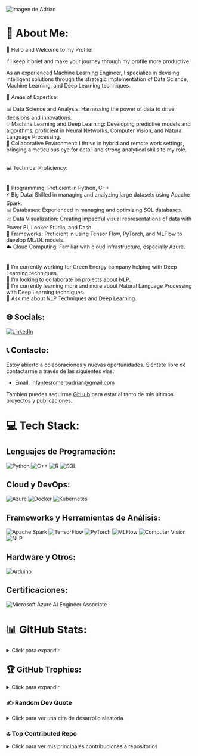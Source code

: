 ![Imagen de Adrian]([https://github.com/infantesromeroadrian/infantesromeroadrian/blob/e6e4e7b389394902c67fad6b921765efa36a22ab/Banner%20LinkedIn%20%20Rascacielos%20de%20noche%20Azul.png])

# 💫 About Me:
👋 Hello and Welcome to my Profile! <br>

I'll keep it brief and make your journey through my profile more productive. <br>

As an experienced Machine Learning Engineer, I specialize in devising intelligent solutions through the strategic implementation of Data Science, Machine Learning, and Deep Learning techniques. <br>

🎯 Areas of Expertise: <br>

📊 Data Science and Analysis: Harnessing the power of data to drive decisions and innovations. <br>
💡 Machine Learning and Deep Learning: Developing predictive models and algorithms, proficient in Neural Networks, Computer Vision, and Natural Language Processing. <br>
🤝 Collaborative Environment: I thrive in hybrid and remote work settings, bringing a meticulous eye for detail and strong analytical skills to my role. <br><br>

💻 Technical Proficiency: <br><br>

🐍 Programming: Proficient in Python, C++ <br>
⚡ Big Data: Skilled in managing and analyzing large datasets using Apache Spark. <br>
📊 Databases: Experienced in managing and optimizing SQL databases. <br>
📈 Data Visualization: Creating impactful visual representations of data with Power BI, Looker Studio, and Dash. <br>
🧠 Frameworks: Proficient in using Tensor Flow, PyTorch, and MLFlow to develop ML/DL models. <br>
☁️ Cloud Computing: Familiar with cloud infrastructure, especially Azure. <br>
<br>



🔭 I’m currently working for Green Energy company helping with Deep Learning techniques.<br>👯 I’m looking to collaborate on projects about NLP.<br>🌱 I’m currently learning more and more about Natural Language Processing with Deep Learning techniques.<br>💬 Ask me about NLP Techniques and Deep Learning.


## 🌐 Socials:
[![LinkedIn](https://img.shields.io/badge/LinkedIn-%230077B5.svg?logo=linkedin&logoColor=white)](https://www.linkedin.com/in/adrianinfantes)


## 📞 Contacto:
Estoy abierto a colaboraciones y nuevas oportunidades. Siéntete libre de contactarme a través de las siguientes vías:

- Email: infantesromeroadrian@gmail.com

También puedes seguirme [GitHub](https://github.com/infantesromeroadrian) para estar al tanto de mis últimos proyectos y publicaciones.


# 💻 Tech Stack:
## Lenguajes de Programación:
![Python](https://img.shields.io/badge/python-3670A0?style=for-the-badge&logo=python&logoColor=ffdd54) 
![C++](https://img.shields.io/badge/c++-%2300599C.svg?style=for-the-badge&logo=c%2B%2B&logoColor=white)
![R](https://img.shields.io/badge/r-%23276DC3.svg?style=for-the-badge&logo=r&logoColor=white) 
![SQL](https://img.shields.io/badge/sql-%2307405e.svg?style=for-the-badge&logo=sql&logoColor=white)

## Cloud y DevOps:
![Azure](https://img.shields.io/badge/Azure-%230072C6.svg?style=for-the-badge&logo=microsoft-azure&logoColor=white)
![Docker](https://img.shields.io/badge/docker-%230db7ed.svg?style=for-the-badge&logo=docker&logoColor=white)
![Kubernetes](https://img.shields.io/badge/kubernetes-%23326ce5.svg?style=for-the-badge&logo=kubernetes&logoColor=white)

## Frameworks y Herramientas de Análisis:
![Apache Spark](https://img.shields.io/badge/Apache%20Spark-%23E25A1C.svg?style=for-the-badge&logo=apache-spark&logoColor=white)
![TensorFlow](https://img.shields.io/badge/TensorFlow-%23FF6F00.svg?style=for-the-badge&logo=TensorFlow&logoColor=white)
![PyTorch](https://img.shields.io/badge/PyTorch-%23EE4C2C.svg?style=for-the-badge&logo=PyTorch&logoColor=white) 
![MLFlow](https://img.shields.io/badge/MLFlow-%23E65513.svg?style=for-the-badge&logo=MLFlow&logoColor=white)
![Computer Vision](https://img.shields.io/badge/Computer%20Vision-%23FFBF00.svg?style=for-the-badge&logo=Computer%20Vision&logoColor=black)
![NLP](https://img.shields.io/badge/NLP-%230072C6.svg?style=for-the-badge&logo=NLP&logoColor=white)

## Hardware y Otros:
![Arduino](https://img.shields.io/badge/-Arduino-00979D?style=for-the-badge&logo=Arduino&logoColor=white)

## Certificaciones:
![Microsoft Azure AI Engineer Associate](https://img.shields.io/badge/Microsoft%20Azure%20AI%20Engineer%20Associate-%230072C6.svg?style=for-the-badge&logo=microsoft-azure&logoColor=white)


# 📊 GitHub Stats:

<details>
<summary>Click para expandir</summary>
<p align="center">
  <img width="48%" src="https://github-readme-stats.vercel.app/api?username=infantesromeroadrian&theme=dracula&show_icons=true&count_private=true&hide_title=true" />
  <img width="48%" src="https://github-readme-streak-stats.herokuapp.com/?user=infantesromeroadrian&theme=dracula" />
</p>
<p align="center">
  <img src="https://github-readme-stats.vercel.app/api/top-langs/?username=infantesromeroadrian&theme=dracula&layout=compact&hide_title=true" />
</p>
</details>

## 🏆 GitHub Trophies:

<details>
<summary>Click para expandir</summary>
<p align="center">
  <img src="https://github-profile-trophy.vercel.app/?username=infantesromeroadrian&theme=dracula&no-frame=true&margin-w=25&margin-h=15" />
</p>
</details>



### ✍️ Random Dev Quote
<details>
<summary>Click para ver una cita de desarrollo aleatoria</summary>
<p align="center">
  <img src="https://quotes-github-readme.vercel.app/api?type=horizontal&theme=tokyonight" />
</p>
</details>

### 🔝 Top Contributed Repo
<details>
<summary>Click para ver mis principales contribuciones a repositorios</summary>
<p align="center">
  <img src="https://github-contributor-stats.vercel.app/api?username=infantesromeroadrian&limit=5&theme=dracula&combine_all_yearly_contributions=true" />
</p>
</details>


